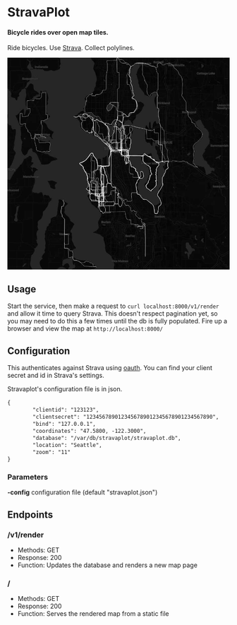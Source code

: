# StravaPlot
#### Bicycle rides over open map tiles.

Ride bicycles. Use [Strava](https://www.strava.com). Collect polylines.

![Example](example/sea.jpg?raw=true "Seattle")

## Usage
Start the service, then make a request to `curl localhost:8000/v1/render` and allow it time to query Strava. This doesn't respect pagination yet, so you may need to do this a few times until the db is fully populated. Fire up a browser and view the map at `http://localhost:8000/`

## Configuration
This authenticates against Strava using [oauth](https://developers.strava.com/docs/getting-started/#oauth). You can find your client secret and id in Strava's settings.

Stravaplot's configuration file is in json.
```
{
        "clientid": "123123",
        "clientsecret": "1234567890123456789012345678901234567890",
        "bind": "127.0.0.1",
        "coordinates": "47.5800, -122.3000",
        "database": "/var/db/stravaplot/stravaplot.db",
        "location": "Seattle",
        "zoom": "11"
}
```

### Parameters

  **-config** configuration file (default "stravaplot.json")

## Endpoints
### /v1/render
 - Methods: GET
 - Response: 200
 - Function: Updates the database and renders a new map page

### /
  - Methods: GET
  - Response: 200
  - Function: Serves the rendered map from a static file
